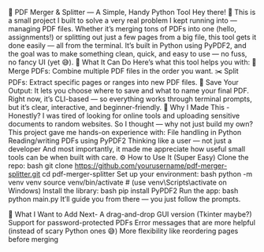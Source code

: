 📄 PDF Merger & Splitter — A Simple, Handy Python Tool
Hey there! 👋
This is a small project I built to solve a very real problem I kept running into — managing PDF files. Whether it’s merging tons of PDFs into one (hello, assignments!) or splitting out just a few pages from a big file, this tool gets it done easily — all from the terminal.
It’s built in Python using PyPDF2, and the goal was to make something clean, quick, and easy to use — no fuss, no fancy UI (yet 😅).
🔧 What It Can Do
Here’s what this tool helps you with:
🔗 Merge PDFs: Combine multiple PDF files in the order you want.
✂️ Split PDFs: Extract specific pages or ranges into new PDF files.
💾 Save Your Output: It lets you choose where to save and what to name your final PDF.
Right now, it’s CLI-based — so everything works through terminal prompts, but it’s clear, interactive, and beginner-friendly.
🧠 Why I Made This -
Honestly? I was tired of looking for online tools and uploading sensitive documents to random websites. So I thought — why not just build my own?
This project gave me hands-on experience with:
File handling in Python
Reading/writing PDFs using PyPDF2
Thinking like a user — not just a developer
And most importantly, it made me appreciate how useful small tools can be when built with care.
⚙️ How to Use It (Super Easy)
Clone the repo:
bash
git clone https://github.com/yourusername/pdf-merger-splitter.git
cd pdf-merger-splitter
Set up your environment:
bash
python -m venv venv
source venv/bin/activate  # (use venv\Scripts\activate on Windows)
Install the library:
bash
pip install PyPDF2
Run the app:
bash
python main.py
It’ll guide you from there — you just follow the prompts.

🚀 What I Want to Add Next-
A drag-and-drop GUI version (Tkinter maybe?)
Support for password-protected PDFs
Error messages that are more helpful (instead of scary Python ones 😅)
More flexibility like reordering pages before merging
